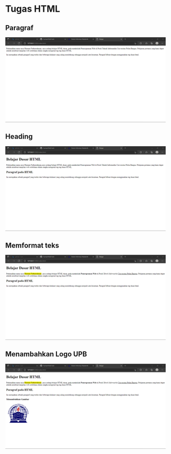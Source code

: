 # Tugas HTML

## Paragraf
![paragraf](SS/paragraf.png) 

## Heading
![heading](SS/heading.png)

## Memformat teks
![format_teks](SS/formatteks.png)

## Menambahkan Logo UPB
![LogoUPB](SS/menambahkanLogoUPB.png)